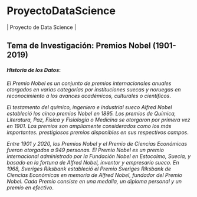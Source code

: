 # ProyectoDataScience
| Proyecto de Data Science | 
## Tema de Investigación: Premios Nobel (1901-2019)
#### *Historia de los Datos*:  
*El Premio Nobel es un conjunto de premios internacionales anuales otorgados en varias categorías por instituciones suecas y noruegas en reconocimiento a los avances académicos, culturales o científicos*.  

*El testamento del químico, ingeniero e industrial sueco Alfred Nobel estableció los cinco premios Nobel en 1895. Los premios de Química, Literatura, Paz, Física y Fisiología o Medicina se otorgaron por primera vez en 1901. Los premios son ampliamente considerados como los más importantes. prestigiosos premios disponibles en sus respectivos campos*.  

*Entre 1901 y 2020, los Premios Nobel y el Premio de Ciencias Económicas fueron otorgados a 949 personas. El Premio Nobel es un premio internacional administrado por la Fundación Nobel en Estocolmo, Suecia, y basado en la fortuna de Alfred Nobel, inventor y empresario sueco. En 1968, Sveriges Riksbank estableció el Premio Sveriges Riksbank de Ciencias Económicas en memoria de Alfred Nobel, fundador del Premio Nobel. Cada Premio consiste en una medalla, un diploma personal y un premio en efectivo*.
